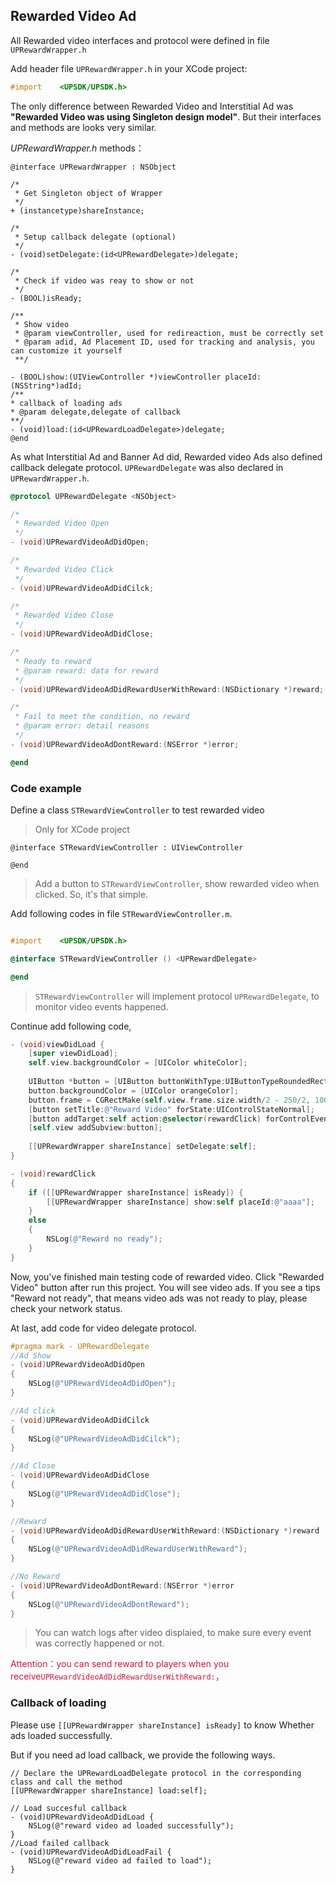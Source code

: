## Rewarded Video Ad  

All Rewarded video interfaces and protocol were defined in file `UPRewardWrapper.h`

Add header file `UPRewardWrapper.h` in your XCode project:
```objective-c
#import    <UPSDK/UPSDK.h>
```

The only difference between Rewarded Video and Interstitial Ad was **"Rewarded Video was using Singleton design model"**.
But their interfaces and methods are looks very similar.

*UPRewardWrapper.h* methods：

    @interface UPRewardWrapper : NSObject
    
    /*
     * Get Singleton object of Wrapper
     */
    + (instancetype)shareInstance;
    
    /*
     * Setup callback delegate (optional)
     */
    - (void)setDelegate:(id<UPRewardDelegate>)delegate;
    
    /*
     * Check if video was reay to show or not
     */
    - (BOOL)isReady;
    
    /**
     * Show video
     * @param viewController, used for redireaction, must be correctly set
     * @param adid, Ad Placement ID, used for tracking and analysis, you can customize it yourself 
     **/
    
    - (BOOL)show:(UIViewController *)viewController placeId:(NSString*)adId;
    /**
    * callback of loading ads
    * @param delegate,delegate of callback
    **/
    - (void)load:(id<UPRewardLoadDelegate>)delegate;
    @end

As what Interstitial Ad and Banner Ad did, Rewarded video Ads also defined callback delegate protocol. `UPRewardDelegate` was also declared in `UPRewardWrapper.h`.

```objective-c
@protocol UPRewardDelegate <NSObject>

/*
 * Rewarded Video Open
 */
- (void)UPRewardVideoAdDidOpen;

/*
 * Rewarded Video Click
 */
- (void)UPRewardVideoAdDidCilck;

/*
 * Rewarded Video Close
 */
- (void)UPRewardVideoAdDidClose;

/*
 * Ready to reward
 * @param reward: data for reward
 */
- (void)UPRewardVideoAdDidRewardUserWithReward:(NSDictionary *)reward;

/*
 * Fail to meet the condition, no reward
 * @param error: detail reasons
 */
- (void)UPRewardVideoAdDontReward:(NSError *)error;

@end
```

### Code example

Define a class `STRewardViewController` to test rewarded video
> Only for XCode project 
    
    @interface STRewardViewController : UIViewController
    
    @end

>  Add a button to `STRewardViewController`, show rewarded video when clicked. So, it's that simple.

Add following codes in file `STRewardViewController.m`.

```objective-c

#import    <UPSDK/UPSDK.h>

@interface STRewardViewController () <UPRewardDelegate>

@end
```

> `STRewardViewController` will implement protocol `UPRewardDelegate`, to monitor video events happened.

Continue add following code,

```objective-c
- (void)viewDidLoad {
    [super viewDidLoad];
    self.view.backgroundColor = [UIColor whiteColor];
    
    UIButton *button = [UIButton buttonWithType:UIButtonTypeRoundedRect];
    button.backgroundColor = [UIColor orangeColor];
    button.frame = CGRectMake(self.view.frame.size.width/2 - 250/2, 100, 250, 40);
    [button setTitle:@"Reward Video" forState:UIControlStateNormal];
    [button addTarget:self action:@selector(rewardClick) forControlEvents:UIControlEventTouchUpInside];
    [self.view addSubview:button];
    
    [[UPRewardWrapper shareInstance] setDelegate:self];
}

- (void)rewardClick
{
    if ([[UPRewardWrapper shareInstance] isReady]) {
        [[UPRewardWrapper shareInstance] show:self placeId:@"aaaa"];
    }
    else
    {
        NSLog(@"Reward no ready");
    }
}

```

Now, you've finished main testing code of rewarded video. Click "Rewarded Video" button after run this project. You will see video ads.
If you see a tips "Reward not ready", that means video ads was not ready to play, please check your network status.

At last, add code for video delegate protocol.

```objective-c
#pragma mark - UPRewardDelegate
//Ad Show
- (void)UPRewardVideoAdDidOpen
{
    NSLog(@"UPRewardVideoAdDidOpen");
}

//Ad click
- (void)UPRewardVideoAdDidCilck
{
    NSLog(@"UPRewardVideoAdDidCilck");
}

//Ad Close
- (void)UPRewardVideoAdDidClose
{
    NSLog(@"UPRewardVideoAdDidClose");
}

//Reward
- (void)UPRewardVideoAdDidRewardUserWithReward:(NSDictionary *)reward
{
    NSLog(@"UPRewardVideoAdDidRewardUserWithReward");
}

//No Reward
- (void)UPRewardVideoAdDontReward:(NSError *)error
{
    NSLog(@"UPRewardVideoAdDontReward");
}
```
> You can watch logs after video displaied, to make sure every event was correctly happened or not.

<font color=#DC143C>Attention：you can send reward to players when you receive`UPRewardVideoAdDidRewardUserWithReward:`，</font>

### Callback of loading

Please use `[[UPRewardWrapper shareInstance] isReady]` to know Whether ads  loaded successfully.


But if you need ad load callback, we provide the following ways.

```
// Declare the UPRewardLoadDelegate protocol in the corresponding class and call the method
[[UPRewardWrapper shareInstance] load:self];
```

```
// Load succesful callback
- (void)UPRewardVideoAdDidLoad {
    NSLog(@"reward video ad loaded successfully");
}
//Load failed callback
- (void)UPRewardVideoAdDidLoadFail {
    NSLog(@"reward video ad failed to load");
}
```
